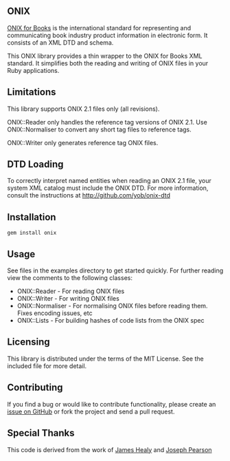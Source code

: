 ## ONIX

[ONIX for Books](http://www.editeur.org/8/ONIX/) is the international standard for representing and communicating
book industry product information in electronic form. It consists of an XML DTD
and schema.

This ONIX library provides a thin wrapper to the ONIX for Books XML standard.
It simplifies both the reading and writing of ONIX files in your Ruby applications.

## Limitations

This library supports ONIX 2.1 files only (all revisions).

ONIX::Reader only handles the reference tag versions of ONIX 2.1. Use
ONIX::Normaliser to convert any short tag files to reference tags.

ONIX::Writer only generates reference tag ONIX files.

## DTD Loading

To correctly interpret named entities when reading an ONIX 2.1 file,
your system XML catalog must include the ONIX DTD. For more information,
consult the instructions at http://github.com/yob/onix-dtd

## Installation

    gem install onix

## Usage

See files in the examples directory to get started quickly. For further reading
view the comments to the following classes:

* ONIX::Reader - For reading ONIX files
* ONIX::Writer - For writing ONIX files
* ONIX::Normaliser - For normalising ONIX files before reading them. Fixes encoding issues, etc
* ONIX::Lists - For building hashes of code lists from the ONIX spec

## Licensing

This library is distributed under the terms of the MIT License. See the included file for
more detail.

## Contributing

If you find a bug or would like to contribute functionality, please create an [issue on GitHub](https://github.com/milkfarm/onix/issues) or fork the project and send a pull request.

## Special Thanks

This code is derived from the work of [James Healy](https://github.com/yob) and [Joseph Pearson](https://github.com/joseph)
